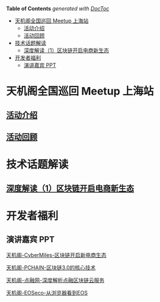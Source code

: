 <!-- START doctoc generated TOC please keep comment here to allow auto update -->
<!-- DON'T EDIT THIS SECTION, INSTEAD RE-RUN doctoc TO UPDATE -->
**Table of Contents**  *generated with [DocToc](https://github.com/thlorenz/doctoc)*

- [天机阁全国巡回 Meetup 上海站](#%E5%A4%A9%E6%9C%BA%E9%98%81%E5%85%A8%E5%9B%BD%E5%B7%A1%E5%9B%9E-meetup-%E4%B8%8A%E6%B5%B7%E7%AB%99)
  - [活动介绍](#%E6%B4%BB%E5%8A%A8%E4%BB%8B%E7%BB%8D)
  - [活动回顾](#%E6%B4%BB%E5%8A%A8%E5%9B%9E%E9%A1%BE)
- [技术话题解读](#%E6%8A%80%E6%9C%AF%E8%AF%9D%E9%A2%98%E8%A7%A3%E8%AF%BB)
  - [深度解读（1）区块链开启电商新生态](#%E6%B7%B1%E5%BA%A6%E8%A7%A3%E8%AF%BB1%E5%8C%BA%E5%9D%97%E9%93%BE%E5%BC%80%E5%90%AF%E7%94%B5%E5%95%86%E6%96%B0%E7%94%9F%E6%80%81)
- [开发者福利](#%E5%BC%80%E5%8F%91%E8%80%85%E7%A6%8F%E5%88%A9)
  - [演讲嘉宾 PPT](#%E6%BC%94%E8%AE%B2%E5%98%89%E5%AE%BE-ppt)

<!-- END doctoc generated TOC please keep comment here to allow auto update -->

# 天机阁全国巡回 Meetup 上海站

## [活动介绍](intro.md)

## [活动回顾]()

# 技术话题解读

## [深度解读（1）区块链开启电商新生态](pitch_1.md)

# 开发者福利

## 演讲嘉宾 PPT

[天机阁-CyberMiles-区块链开启新电商生态](slides/天机阁-CyberMiles-区块链开启新电商生态.pdf)

[天机阁-PCHAIN-区块链3.0的核心技术](slides/天机阁-PCHAIN-区块链3.0的核心技术.pdf)

[天机阁-点融网-深度解析点融区块链云服务](slides/天机阁-点融网-深度解析点融区块链云服务.pdf)

[天机阁-EOSeco-从浏览器看到EOS](slides/天机阁-EOSeco-从浏览器看到EOS.pdf)







